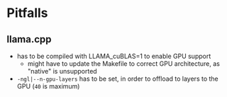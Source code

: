 # Pitfalls

## llama.cpp
- has to be compiled with LLAMA_cuBLAS=1 to enable GPU support
    - might have to update the Makefile to correct GPU architecture, as "native" is unsupported
- `-ngl|--n-gpu-layers` has to be set, in order to offload to layers to the GPU (`40` is maximum)
